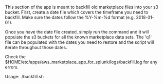 This section of the app is meant to backfill old marketplace files into your s3 bucket. First, create a date file which covers the timeframe you need to backfill. Make sure the dates follow the %Y-%m-%d format (e.g. 2018-01-01). 

Once you have the date file created, simply run the command and it will populate the s3 buckets for all the known marketplace data sets. The 'q1' file can be populated with the dates you need to restore and the script will iterate throughout those dates. 

Check the $HOME/etc/apps/aws_marketplace_app_for_splunk/logs/backfill.log for any errors. 

Usage:
./backfill.sh
